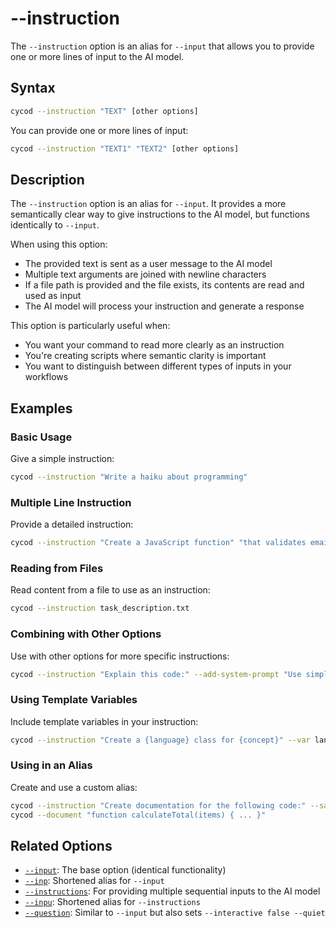 # --instruction

The `--instruction` option is an alias for `--input` that allows you to provide one or more lines of input to the AI model.

## Syntax

```bash
cycod --instruction "TEXT" [other options]
```

You can provide one or more lines of input:

```bash
cycod --instruction "TEXT1" "TEXT2" [other options]
```

## Description

The `--instruction` option is an alias for `--input`. It provides a more semantically clear way to give instructions to the AI model, but functions identically to `--input`.

When using this option:
- The provided text is sent as a user message to the AI model
- Multiple text arguments are joined with newline characters
- If a file path is provided and the file exists, its contents are read and used as input
- The AI model will process your instruction and generate a response

This option is particularly useful when:
- You want your command to read more clearly as an instruction
- You're creating scripts where semantic clarity is important
- You want to distinguish between different types of inputs in your workflows

## Examples

### Basic Usage

Give a simple instruction:

```bash
cycod --instruction "Write a haiku about programming"
```

### Multiple Line Instruction

Provide a detailed instruction:

```bash
cycod --instruction "Create a JavaScript function" "that validates email addresses" "and returns a Boolean result"
```

### Reading from Files

Read content from a file to use as an instruction:

```bash
cycod --instruction task_description.txt
```

### Combining with Other Options

Use with other options for more specific instructions:

```bash
cycod --instruction "Explain this code:" --add-system-prompt "Use simple terms"
```

### Using Template Variables

Include template variables in your instruction:

```bash
cycod --instruction "Create a {language} class for {concept}" --var language=Python --var concept="binary search tree"
```

### Using in an Alias

Create and use a custom alias:

```bash
cycod --instruction "Create documentation for the following code:" --save-alias document
cycod --document "function calculateTotal(items) { ... }"
```

## Related Options

- [`--input`](input.md): The base option (identical functionality) 
- [`--inp`](inp.md): Shortened alias for `--input`
- [`--instructions`](instructions.md): For providing multiple sequential inputs to the AI model
- [`--inpu`](inpu.md): Shortened alias for `--instructions`
- [`--question`](question.md): Similar to `--input` but also sets `--interactive false --quiet`